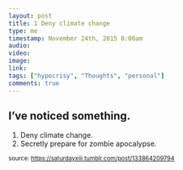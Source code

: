 ```yaml
---
layout: post
title: 1 Deny climate change
type: me
timestamp: November 24th, 2015 8:00am
audio: 
video: 
image: 
link: 
tags: ["hypocrisy", "Thoughts", "personal"]
comments: true
---
```

## I’ve noticed something. ##
1. Deny climate change.
2. Secretly prepare for zombie apocalypse.
  
<small>source: https://saturdayxiii.tumblr.com/post/133864209794</small>